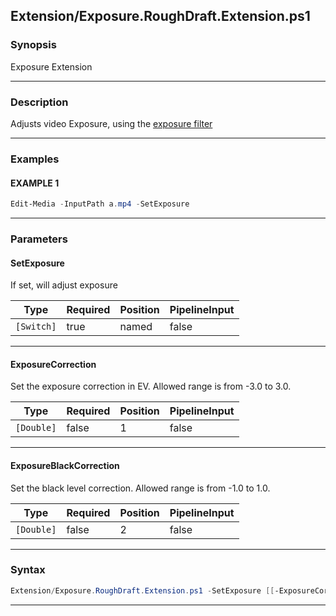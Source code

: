 
Extension/Exposure.RoughDraft.Extension.ps1
-------------------------------------------
### Synopsis
Exposure Extension

---
### Description

Adjusts video Exposure, using the [exposure filter](https://ffmpeg.org/ffmpeg-filters.html#exposure)

---
### Examples
#### EXAMPLE 1
```PowerShell
Edit-Media -InputPath a.mp4 -SetExposure
```

---
### Parameters
#### **SetExposure**

If set, will adjust exposure






|Type      |Required|Position|PipelineInput|
|----------|--------|--------|-------------|
|`[Switch]`|true    |named   |false        |



---
#### **ExposureCorrection**

Set the exposure correction in EV. Allowed range is from -3.0 to 3.0.






|Type      |Required|Position|PipelineInput|
|----------|--------|--------|-------------|
|`[Double]`|false   |1       |false        |



---
#### **ExposureBlackCorrection**

Set the black level correction.   Allowed range is from -1.0 to 1.0.






|Type      |Required|Position|PipelineInput|
|----------|--------|--------|-------------|
|`[Double]`|false   |2       |false        |



---
### Syntax
```PowerShell
Extension/Exposure.RoughDraft.Extension.ps1 -SetExposure [[-ExposureCorrection] <Double>] [[-ExposureBlackCorrection] <Double>] [<CommonParameters>]
```
---




